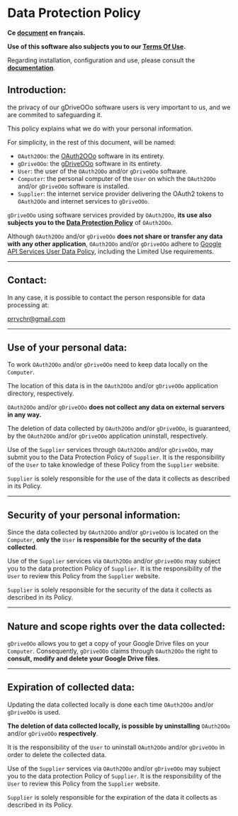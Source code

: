 # Data Protection Policy

**Ce [document][1] en français.**

**Use of this software also subjects you to our [Terms Of Use][2].**

Regarding installation, configuration and use, please consult the **[documentation][3]**.

## Introduction:

the privacy of our gDriveOOo software users is very important to us, and we are commited to safeguarding it.

This policy explains what we do with your personal information.

For simplicity, in the rest of this document, will be named:
- `OAuth2OOo`: the [OAuth2OOo][4] software in its entirety.
- `gDriveOOo`: the [gDriveOOo][5] software in its entirety.
- `User`: the user of the `OAuth2OOo` and/or `gDriveOOo` software.
- `Computer`: the personal computer of the `User` on which the `OAuth2OOo` and/or `gDriveOOo` software is installed.
- `Supplier`: the internet service provider delivering the OAuth2 tokens to `OAuth2OOo` and internet services to `gDriveOOo`.

`gDriveOOo` using software services provided by `OAuth2OOo`, **its use also subjects you to the [Data Protection Policy][6]** of `OAuth2OOo`.

Although `OAuth2OOo` and/or `gDriveOOo` **does not share or transfer any data with any other application**, `OAuth2OOo` and/or `gDriveOOo` adhere to [Google API Services User Data Policy][7], including the Limited Use requirements.

___
## Contact:

In any case, it is possible to contact the person responsible for data processing at:

prrvchr@gmail.com

___
## Use of your personal data:

To work `OAuth2OOo` and/or `gDriveOOo` need to keep data locally on the `Computer`.

The location of this data is in the `OAuth2OOo` and/or `gDriveOOo` application directory, respectively.

`OAuth2OOo` and/or `gDriveOOo` **does not collect any data on external servers in any way.**

The deletion of data collected by `OAuth2OOo` and/or `gDriveOOo`, is guaranteed, by the `OAuth2OOo` and/or `gDriveOOo` application uninstall, respectively.

Use of the `Supplier` services through `OAuth2OOo` and/or `gDriveOOo`, may submit you to the Data Protection Policy of `Supplier`. It is the responsibility of the `User` to take knowledge of these Policy from the `Supplier` website.

`Supplier` is solely responsible for the use of the data it collects as described in its Policy.

___
## Security of your personal information:

Since the data collected by `OAuth2OOo` and/or `gDriveOOo` is located on the `Computer`, **only the** `User` **is responsible for the security of the data collected**.

Use of the `Supplier` services via `OAuth2OOo` and/or `gDriveOOo` may subject you to the data protection Policy of `Supplier`. It is the responsibility of the `User` to review this Policy from the `Supplier` website.

`Supplier` is solely responsible for the security of the data it collects as described in its Policy.

___
## Nature and scope rights over the data collected:

`gDriveOOo` allows you to get a copy of your Google Drive files on your `Computer`. Consequently, `gDriveOOo` claims through `OAuth2OOo` the right to **consult, modify and delete your Google Drive files**.

___
## Expiration of collected data:

Updating the data collected locally is done each time `OAuth2OOo` and/or `gDriveOOo` is used.

**The deletion of data collected locally, is possible by uninstalling** `OAuth2OOo` and/or `gDriveOOo` **respectively**.

It is the responsibility of the `User` to uninstall `OAuth2OOo` and/or `gDriveOOo` in order to delete the collected data.

Use of the `Supplier` services via `OAuth2OOo` and/or `gDriveOOo` may subject you to the data protection Policy of `Supplier`. It is the responsibility of the `User` to review this Policy from the `Supplier` website.

`Supplier` is solely responsible for the expiration of the data it collects as described in its Policy.

[1]: <https://prrvchr.github.io/gDriveOOo/source/gDriveOOo/registration/PrivacyPolicy_fr>
[2]: <https://prrvchr.github.io/gDriveOOo/source/gDriveOOo/registration/TermsOfUse_en>
[3]: <https://prrvchr.github.io/gDriveOOo>
[4]: <https://github.com/prrvchr/OAuth2OOo/raw/master/OAuth2OOo.oxt>
[5]: <https://github.com/prrvchr/gDriveOOo/raw/master/gDriveOOo.oxt>
[6]: <https://prrvchr.github.io/OAuth2OOo/source/OAuth2OOo/registration/PrivacyPolicy_en>
[7]: <https://developers.google.com/terms/api-services-user-data-policy?hl=en>
